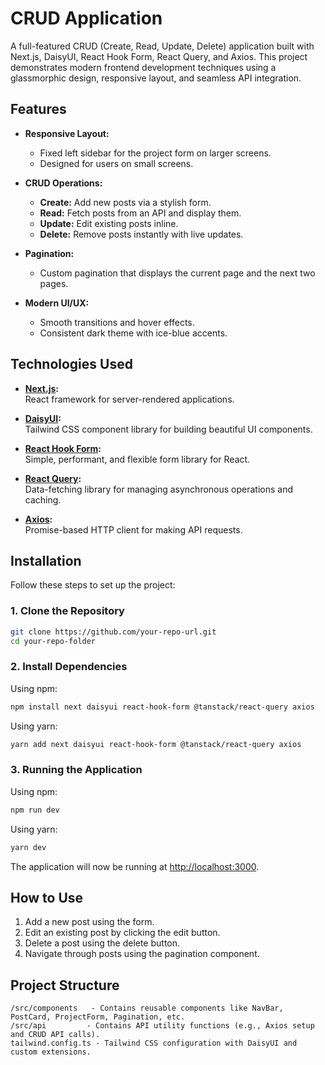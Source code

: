 # CRUD Application

A full-featured CRUD (Create, Read, Update, Delete) application built with Next.js, DaisyUI, React Hook Form, React Query, and Axios. This project demonstrates modern frontend development techniques using a glassmorphic design, responsive layout, and seamless API integration.

## Features

- **Responsive Layout:**  
  - Fixed left sidebar for the project form on larger screens.  
  - Designed for users on small screens.

- **CRUD Operations:**  
  - **Create:** Add new posts via a stylish form.  
  - **Read:** Fetch posts from an API and display them.  
  - **Update:** Edit existing posts inline.  
  - **Delete:** Remove posts instantly with live updates.

- **Pagination:**  
  - Custom pagination that displays the current page and the next two pages.

- **Modern UI/UX:**    
  - Smooth transitions and hover effects.  
  - Consistent dark theme with ice-blue accents.

## Technologies Used

- **[Next.js](https://nextjs.org/):**  
  React framework for server-rendered applications.
  
- **[DaisyUI](https://daisyui.com/):**  
  Tailwind CSS component library for building beautiful UI components.
  
- **[React Hook Form](https://react-hook-form.com/):**  
  Simple, performant, and flexible form library for React.
  
- **[React Query](https://react-query.tanstack.com/):**  
  Data-fetching library for managing asynchronous operations and caching.
  
- **[Axios](https://axios-http.com/):**  
  Promise-based HTTP client for making API requests.

## Installation

Follow these steps to set up the project:

### 1. Clone the Repository
```sh
git clone https://github.com/your-repo-url.git
cd your-repo-folder
```

### 2. Install Dependencies

Using npm:
```sh
npm install next daisyui react-hook-form @tanstack/react-query axios
```

Using yarn:
```sh
yarn add next daisyui react-hook-form @tanstack/react-query axios
```

### 3. Running the Application

Using npm:
```sh
npm run dev
```

Using yarn:
```sh
yarn dev
```

The application will now be running at [http://localhost:3000](http://localhost:3000).

## How to Use

1. Add a new post using the form.  
2. Edit an existing post by clicking the edit button.  
3. Delete a post using the delete button.  
4. Navigate through posts using the pagination component.

## Project Structure

```
/src/components   - Contains reusable components like NavBar, PostCard, ProjectForm, Pagination, etc.
/src/api         - Contains API utility functions (e.g., Axios setup and CRUD API calls).
tailwind.config.ts - Tailwind CSS configuration with DaisyUI and custom extensions.

